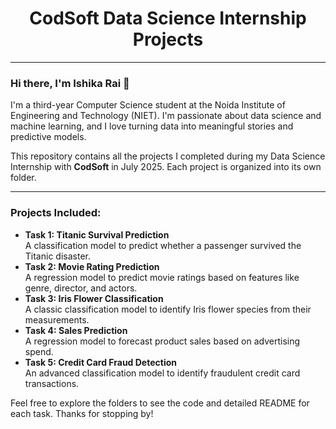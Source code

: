 <div align="center">
  <h1>CodSoft Data Science Internship Projects</h1>
</div>

---

### **Hi there, I'm Ishika Rai** 👋

<p>
  I'm a third-year Computer Science student at the Noida Institute of Engineering and Technology (NIET). I'm passionate about data science and machine learning, and I love turning data into meaningful stories and predictive models.
</p>

<p>
  This repository contains all the projects I completed during my Data Science Internship with <strong>CodSoft</strong> in July 2025. Each project is organized into its own folder.
</p>

---

### **Projects Included:**

<ul>
  <li>
    <strong>Task 1: Titanic Survival Prediction</strong>
    <br>A classification model to predict whether a passenger survived the Titanic disaster.
  </li>
  <li>
    <strong>Task 2: Movie Rating Prediction</strong>
    <br>A regression model to predict movie ratings based on features like genre, director, and actors.
  </li>
  <li>
    <strong>Task 3: Iris Flower Classification</strong>
    <br>A classic classification model to identify Iris flower species from their measurements.
  </li>
  <li>
    <strong>Task 4: Sales Prediction</strong>
    <br>A regression model to forecast product sales based on advertising spend.
  </li>
  <li>
    <strong>Task 5: Credit Card Fraud Detection</strong>
    <br>An advanced classification model to identify fraudulent credit card transactions.
  </li>
</ul>

<p>
  Feel free to explore the folders to see the code and detailed README for each task. Thanks for stopping by!
</p>
